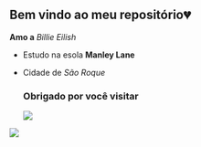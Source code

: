 ## Bem vindo ao meu repositório💔

**Amo a** _Billie Eilish_

- Estudo na esola **Manley Lane** 

- Cidade de _São Roque_
  
  ### Obrigado por você visitar
  ![](https://media.tenor.com/eNVQ1fZNV4gAAAAM/billie-eilish-billie.gif)

![](https://media.tenor.com/0tiFNKc3jCsAAAAM/billie-memish-billie-eilish.gif)
